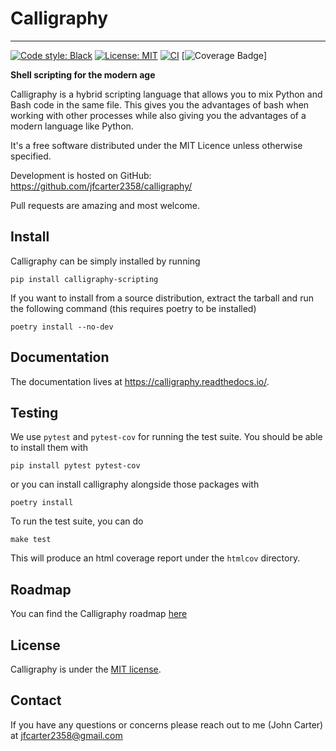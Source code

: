 # Calligraphy
---
[![Code style: Black](https://img.shields.io/badge/code%20style-black-000000.svg)](https://github.com/ambv/black)
[![License: MIT](https://img.shields.io/badge/License-MIT-yellow.svg)](https://opensource.org/licenses/MIT)
[![CI](https://github.com/jfcarter2358/calligraphy/actions/workflows/makefile.yml/badge.svg)](https://github.com/jfcarter2358/calligraphy/actions/workflows/makefile.yml)
[![Coverage Badge](https://img.shields.io/endpoint?url=https://gist.githubusercontent.com/jfcarter2358/a5b95abd1dc360c13da66165ff482d5e/raw/calligraphy__heads_main.json)]

**Shell scripting for the modern age**

Calligraphy is a hybrid scripting language that allows you to mix Python and Bash code
in the same file. This gives you the advantages of bash when working with other
processes while also giving you the advantages of a modern language like Python.

It's a free software distributed under the MIT Licence unless
otherwise specified.

Development is hosted on GitHub: https://github.com/jfcarter2358/calligraphy/

Pull requests are amazing and most welcome.

## Install

Calligraphy can be simply installed by running

```
pip install calligraphy-scripting
```

If you want to install from a source distribution, extract the tarball and run
the following command (this requires poetry to be installed)

```
poetry install --no-dev
```

## Documentation

The documentation lives at https://calligraphy.readthedocs.io/.

## Testing

We use `pytest` and `pytest-cov` for running the test suite. You should be able to install them with

```
pip install pytest pytest-cov
```

or you can install calligraphy alongside those packages with

```
poetry install
```

To run the test suite, you can do

```
make test
```

This will produce an html coverage report under the `htmlcov` directory.

## Roadmap

You can find the Calligraphy roadmap [here](https://jfcarter2358.notion.site/5081d4214297401db15a43e47a974521?v=9858c59c7ecd4eefa09bf75158c47448)

## License

Calligraphy is under the [MIT license](https://opensource.org/licenses/MIT).

## Contact

If you have any questions or concerns please reach out to me (John Carter) at [jfcarter2358@gmail.com](mailto:jfcarter2358@gmail.com)
